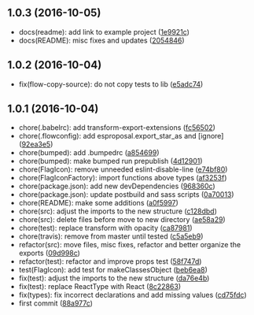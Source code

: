 <a name="1.0.3"></a>
## 1.0.3 (2016-10-05)

* docs(readme): add link to example project ([1e9921c](https://github.com/matteocng/react-flag-icon-css/commit/1e9921c))
* docs(README): misc fixes and updates ([2054846](https://github.com/matteocng/react-flag-icon-css/commit/2054846))



<a name="1.0.2"></a>
## 1.0.2 (2016-10-04)

* fix(flow-copy-source): do not copy tests to lib ([e5adc74](https://github.com/matteocng/react-flag-icon-css/commit/e5adc74))



<a name="1.0.1"></a>
## 1.0.1 (2016-10-04)

* chore(.babelrc): add transform-export-extensions ([fc56502](https://github.com/matteocng/react-flag-icon-css/commit/fc56502))
* chore(.flowconfig): add esproposal.export_star_as and [ignore] ([92ea3e5](https://github.com/matteocng/react-flag-icon-css/commit/92ea3e5))
* chore(bumped): add .bumpedrc ([a854699](https://github.com/matteocng/react-flag-icon-css/commit/a854699))
* chore(bumped): make bumped run prepublish ([4d12901](https://github.com/matteocng/react-flag-icon-css/commit/4d12901))
* chore(FlagIcon): remove unneeded eslint-disable-line ([e74bf80](https://github.com/matteocng/react-flag-icon-css/commit/e74bf80))
* chore(FlagIconFactory): import functions above types ([af3253f](https://github.com/matteocng/react-flag-icon-css/commit/af3253f))
* chore(package.json): add new devDependencies ([968360c](https://github.com/matteocng/react-flag-icon-css/commit/968360c))
* chore(package.json): update postbuild and sass scripts ([0a70013](https://github.com/matteocng/react-flag-icon-css/commit/0a70013))
* chore(README): make some additions ([a0f5997](https://github.com/matteocng/react-flag-icon-css/commit/a0f5997))
* chore(src): adjust the imports to the new structure ([c128dbd](https://github.com/matteocng/react-flag-icon-css/commit/c128dbd))
* chore(src): delete files before move to new directory ([ae58a29](https://github.com/matteocng/react-flag-icon-css/commit/ae58a29))
* chore(test): replace transform with opacity ([ca87981](https://github.com/matteocng/react-flag-icon-css/commit/ca87981))
* chore(travis): remove from master until tested ([c5a5eb9](https://github.com/matteocng/react-flag-icon-css/commit/c5a5eb9))
* refactor(src): move files, misc fixes, refactor and better organize the exports ([09d998c](https://github.com/matteocng/react-flag-icon-css/commit/09d998c))
* refactor(test): refactor and improve props test ([58f747d](https://github.com/matteocng/react-flag-icon-css/commit/58f747d))
* test(FlagIcon): add test for makeClassesObject ([beb6ea8](https://github.com/matteocng/react-flag-icon-css/commit/beb6ea8))
* fix(test): adjust the imports to the new structure ([da76e4b](https://github.com/matteocng/react-flag-icon-css/commit/da76e4b))
* fix(test): replace ReactType with React ([8c22863](https://github.com/matteocng/react-flag-icon-css/commit/8c22863))
* fix(types): fix incorrect declarations and add missing values ([cd75fdc](https://github.com/matteocng/react-flag-icon-css/commit/cd75fdc))
* first commit ([88a977c](https://github.com/matteocng/react-flag-icon-css/commit/88a977c))



